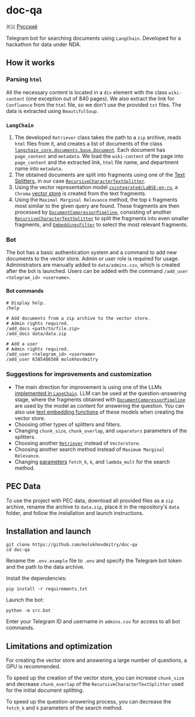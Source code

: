 # doc-qa
🇷🇺 [Русский](README.md)

Telegram bot for searching documents using `LangChain`. Developed for a hackathon for data under NDA.

## How it works
### Parsing `html`
All the necessary content is located in a `div` element with the class `wiki-content` (one exception out of 840 pages). We also extract the link for `Confluence` from the `html` file, so we don't use the provided `txt` files. The data is extracted using `BeautifulSoup`.

### `LangChain`
1. The developed `Retriever` class takes the path to a `zip` archive, reads `html` files from it, and creates a list of documents of the class [`langchain_core.documents.base.Document`](https://api.python.langchain.com/en/latest/documents/langchain_core.documents.base.Document.html). Each document has `page_content` and `metadata`. We load the `wiki-content` of the page into `page_content` and the extracted link, `html` file name, and department name into `metadata`.
2. The obtained documents are split into fragments using one of the [Text Splitters](https://python.langchain.com/v0.1/docs/modules/data_connection/document_transformers), in our case [`RecursiveCharacterTextSplitter`](https://api.python.langchain.com/en/latest/character/langchain_text_splitters.character.RecursiveCharacterTextSplitter.html).
3. Using the vector representation model [`cointegrated/LaBSE-en-ru`](https://huggingface.co/cointegrated/LaBSE-en-ru), a `Chroma` [vector store](https://python.langchain.com/v0.1/docs/modules/data_connection/vectorstores) is created from the text fragments.
4. Using the `Maximal Marginal Relevance` method, the top `k` fragments most similar to the given query are found. These fragments are then processed by [`DocumentCompressorPipeline`](https://api.python.langchain.com/en/latest/retrievers/langchain.retrievers.document_compressors.base.DocumentCompressorPipeline.html), consisting of another [`RecursiveCharacterTextSplitter`](https://api.python.langchain.com/en/latest/character/langchain_text_splitters.character.RecursiveCharacterTextSplitter.html) to split the fragments into even smaller fragments, and [`EmbeddingsFilter`](https://api.python.langchain.com/en/latest/retrievers/langchain.retrievers.document_compressors.embeddings_filter.EmbeddingsFilter.html) to select the most relevant fragments.

### Bot
The bot has a basic authentication system and a command to add new documents to the vector store. Admin or user role is required for usage. Administrators are manually added to `data/admins.csv`, which is created after the bot is launched. Users can be added with the command `/add_user <telegram_id> <username>`.

#### Bot commands
```
# Display help.
/help

# Add documents from a zip archive to the vector store.
# Admin rights required.
/add_docs <path/to/file.zip>
/add_docs data/data.zip

# Add a user
# Admin rights required.
/add_user <telegram_id> <username>
/add_user 6385486588 molokhovdmitry
```

### Suggestions for improvements and customization
- The main direction for improvement is using one of the LLMs [implemented in `LangChain`](https://python.langchain.com/v0.1/docs/integrations/chat/). LLM can be used at the question-answering stage, where the fragments obtained with [`DocumentCompressorPipeline`](https://api.python.langchain.com/en/latest/retrievers/langchain.retrievers.document_compressors.base.DocumentCompressorPipeline.html) are used by the model as content for answering the question. You can also use [text embedding functions](https://python.langchain.com/v0.1/docs/integrations/text_embedding/) of these models when creating the vector store.
- Choosing other types of splitters and filters.
- Changing `chunk_size`, `chunk_overlap`, and `separators` parameters of the splitters.
- Choosing another [`Retriever`](https://python.langchain.com/v0.1/docs/modules/data_connection/retrievers/) instead of `Vectorstore`.
- Choosing another search method instead of `Maximum Marginal Relevance`.
- Changing [parameters](https://python.langchain.com/v0.1/docs/modules/data_connection/retrievers/vectorstore/) `fetch_k`, `k`, and `lambda_mult` for the search method.

## PEС Data
To use the project with PEС data, download all provided files as a `zip` archive, rename the archive to `data.zip`, place it in the repository's `data` folder, and follow the installation and launch instructions.

## Installation and launch
```
git clone https://github.com/molokhovdmitry/doc-qa
cd doc-qa
```
Rename the `.env.example` file to `.env` and specify the Telegram bot token and the path to the data archive.

Install the dependencies:
```
pip install -r requirements.txt
```

Launch the bot:
```
python -m src.bot
```
Enter your Telegram ID and username in `admins.csv` for access to all bot commands.

## Limitations and optimization
For creating the vector store and answering a large number of questions, a GPU is recommended.

To speed up the creation of the vector store, you can increase `chunk_size` and decrease `chunk_overlap` of the `RecursiveCharacterTextSplitter` used for the initial document splitting.

To speed up the question-answering process, you can decrease the `fetch_k` and `k` parameters of the search method.